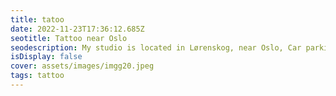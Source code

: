 ```yaml
--- 
title: tatoo 
date: 2022-11-23T17:36:12.685Z 
seotitle: Tattoo near Oslo 
seodescription: My studio is located in Lørenskog, near Oslo, Car parking is available. Clean and safe environment. Contact me for a free consultation. 
isDisplay: false 
cover: assets/images/imgg20.jpeg 
tags: tattoo 
--- 
```

